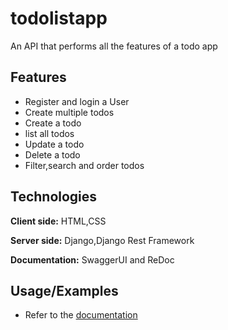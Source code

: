 # todolistapp

An API that performs all the features of a todo app


## Features

- Register and login a User
- Create multiple todos
- Create a todo
- list all todos 
- Update a todo
- Delete a todo
- Filter,search and order todos

## Technologies

**Client side:** HTML,CSS

**Server side:** Django,Django Rest Framework

**Documentation:** SwaggerUI and ReDoc


## Usage/Examples

- Refer to the [documentation](http://j-todolist-api.herokuapp.com/)
